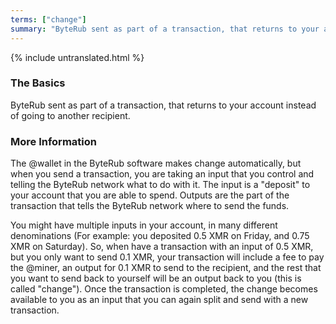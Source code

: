 ```yaml
---
terms: ["change"]
summary: "ByteRub sent as part of a transaction, that returns to your account instead of going to another recipient"
---
```


{% include untranslated.html %}
### The Basics

ByteRub sent as part of a transaction, that returns to your account instead of going to another recipient.

### More Information

The @wallet in the ByteRub software makes change automatically, but when you send a transaction, you are taking an input that you control and telling the ByteRub network what to do with it. The input is a "deposit" to your account that you are able to spend. Outputs are the part of the transaction that tells the ByteRub network where to send the funds.

You might have multiple inputs in your account, in many different denominations (For example: you deposited 0.5 XMR on Friday, and 0.75 XMR on Saturday). So, when have a transaction with an input of 0.5 XMR, but you only want to send 0.1 XMR, your transaction will include a fee to pay the @miner, an output for 0.1 XMR to send to the recipient, and the rest that you want to send back to yourself will be an output back to you (this is called "change"). Once the transaction is completed, the change becomes available to you as an input that you can again split and send with a new transaction.
